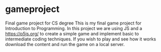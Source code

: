 # gameproject
Final game project for CS degree
This is my final game project for Introduction to Programming.
In this project we are using JS and a https://p5js.org/ to create a simple game and implement basic to intermediate coding techniques.
If you wish to play and see how it works download the content and run the game on a local server.

